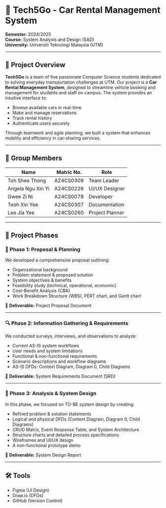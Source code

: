 # 🚗 Tech5Go - Car Rental Management System

**Semester:** 2024/2025  
**Course:** System Analysis and Design (SAD)  
**University:** Universiti Teknologi Malaysia (UTM)

---

## 📌 Project Overview

**Tech5Go** is a team of five passionate Computer Science students dedicated to solving everyday transportation challenges at UTM. Our project is a **Car Rental Management System**, designed to streamline vehicle booking and management for students and staff on campus. The system provides an intuitive interface to:

- Browse available cars in real-time  
- Make and manage reservations  
- Track rental history  
- Authenticate users securely  

Through teamwork and agile planning, we built a system that enhances mobility and efficiency in car-sharing services.

---

## 👥 Group Members

| Name               | Matric No. | Role             |
|--------------------|------------|------------------|
| Toh Shee Thong     | A24CS0309  | Team Leader      |
| Angela Ngu Xin Yi  | A24CS0226  | UI/UX Designer   |
| Gwee Zi Ni         | A24CS0078  | Developer        |
| Teoh Xin Yee       | A24CS0307  | Documentation    |
| Lee Jia Yee        | A24CS0260  | Project Planner  |

---

## 🧭 Project Phases

### 📖 Phase 1: Proposal & Planning

We developed a comprehensive proposal outlining:

- Organizational background  
- Problem statement & proposed solution  
- System objectives & benefits  
- Feasibility study (technical, operational, economic)  
- Cost-Benefit Analysis (CBA)  
- Work Breakdown Structure (WBS), PERT chart, and Gantt chart  

📄 **Deliverable:** Project Proposal Document

---

### 🔍 Phase 2: Information Gathering & Requirements

We conducted surveys, interviews, and observations to analyze:

- Current AS-IS system workflows  
- User needs and system limitations  
- Functional & non-functional requirements  
- Scenario descriptions and workflow diagrams  
- AS-IS DFDs: Context Diagram, Diagram 0, Child Diagrams  

📄 **Deliverable:** System Requirements Document (SRD)

---

### 🧩 Phase 3: Analysis & System Design

In this phase, we focused on TO-BE system design by creating:

- Refined problem & solution statements  
- Logical and physical DFDs (Context Diagram, Diagram 0, Child Diagrams)  
- CRUD Matrix, Event Response Table, and System Architecture  
- Structure charts and detailed process specifications  
- Wireframes and UI/UX design  
- A non-functional prototype demo  

📄 **Deliverable:** System Design Report

---

## 🛠️ Tools
 - Figma (UI Design)
 - Draw.io (DFDs)
 - GitHub (Version Control)
